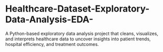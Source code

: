 # Healthcare-Dataset-Exploratory-Data-Analysis-EDA-
A Python-based exploratory data analysis project that cleans, visualizes, and interprets healthcare data to uncover insights into patient trends, hospital efficiency, and treatment outcomes.
